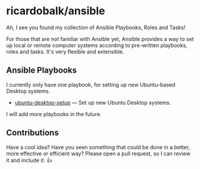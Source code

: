 # ricardobalk/ansible

Ah, I see you found my collection of Ansible Playbooks, Roles and Tasks!

For those that are not familiar with Ansible yet, Ansible provides a way to set up local or remote computer systems according to pre-written playbooks, roles and tasks. It's very flexible and extensible.

## Ansible Playbooks

I currently only have one playbook, for setting up new Ubuntu-based Desktop systems.

- [ubuntu-desktop-setup](./ubuntu-desktop-setup) &mdash; Set up new Ubuntu Desktop systems.

I will add more playbooks in the future.

## Contributions

Have a cool idea? Have you seen something that could be done in a better, more effective or efficient way? Please open a pull request, so I can review it and include it. :+1:
